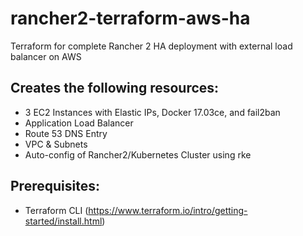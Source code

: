 # rancher2-terraform-aws-ha
Terraform for complete Rancher 2 HA deployment with external load balancer on AWS

## Creates the following resources:
- 3 EC2 Instances with Elastic IPs, Docker 17.03ce, and fail2ban
- Application Load Balancer
- Route 53 DNS Entry
- VPC & Subnets
- Auto-config of Rancher2/Kubernetes Cluster using rke

## Prerequisites:
- Terraform CLI (https://www.terraform.io/intro/getting-started/install.html)
